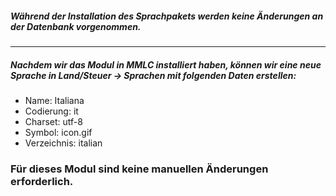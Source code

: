 ##### Während der Installation des Sprachpakets werden keine Änderungen an der Datenbank vorgenommen.
---
##### Nachdem wir das Modul in MMLC installiert haben, können wir eine neue Sprache in ***Land/Steuer -> Sprachen*** mit folgenden Daten erstellen:

- Name: Italiana
- Codierung: it
- Charset: utf-8
- Symbol: icon.gif
- Verzeichnis: italian

### Für dieses Modul sind keine manuellen Änderungen erforderlich.